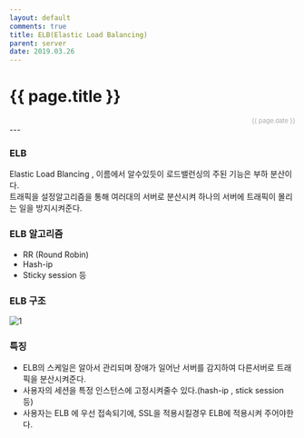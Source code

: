 ```yaml
---
layout: default
comments: true
title: ELB(Elastic Load Balancing)
parent: server
date: 2019.03.26
---
```


<h1>{{ page.title }}</h1>  
<div style="text-align:right; font-size:11px; color:#aaa">{{ page.date }} </div>
---

### ELB

Elastic Load Blancing , 이름에서 알수있듯이 로드밸런싱의 주된 기능은 부하 분산이다.   
트래픽을 설정알고리즘을 통해 여러대의 서버로 분산시켜 하나의 서버에 트래픽이 몰리는 일을 방지시켜준다. 


### ELB 알고리즘
- RR (Round Robin)
- Hash-ip 
- Sticky session
등

### ELB 구조 
![1]({{site.images}}/ELB/elb1.png)

### 특징
- ELB의 스케일은 알아서 관리되며 장애가 일어난 서버를 감지하여 다른서버로 트래픽을 분산시켜준다.
- 사용자의 세션을 특정 인스턴스에 고정시켜줄수 있다.(hash-ip , stick session 등)
- 사용자는 ELB 에 우선 접속되기에, SSL을 적용시킬경우 ELB에 적용시켜 주어야한다.
